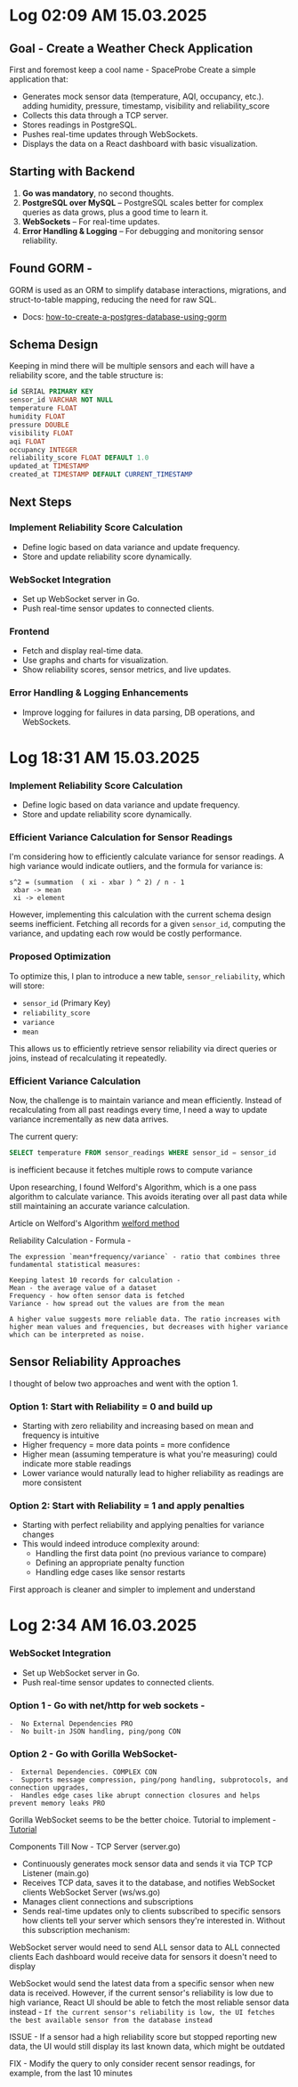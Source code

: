 # Log 02:09 AM 15.03.2025  

## Goal - Create a Weather Check Application 
First and foremost keep a cool name - SpaceProbe 
Create a simple application that:  
- Generates mock sensor data (temperature, AQI, occupancy, etc.).  adding humidity, pressure, timestamp, visibility and  reliability_score
- Collects this data through a TCP server.  
- Stores readings in PostgreSQL.  
- Pushes real-time updates through WebSockets.  
- Displays the data on a React dashboard with basic visualization.  

## Starting with Backend  

1. **Go was mandatory**, no second thoughts.  
2. **PostgreSQL over MySQL** – PostgreSQL scales better for complex queries as data grows, plus a good time to learn it.  
3. **WebSockets** – For real-time updates.  
4. **Error Handling & Logging** – For debugging and monitoring sensor reliability.  

## Found GORM - 
GORM is used as an ORM to simplify database interactions, migrations, and struct-to-table mapping, reducing the need for raw SQL.  
- Docs: [how-to-create-a-postgres-database-using-gorm](https://stackoverflow.com/questions/54048774/how-to-create-a-postgres-database-using-gorm)  

## Schema Design
Keeping in mind there will be multiple sensors and each will have a reliability score, and the table structure is:  

```sql
id SERIAL PRIMARY KEY  
sensor_id VARCHAR NOT NULL  
temperature FLOAT  
humidity FLOAT  
pressure DOUBLE  
visibility FLOAT  
aqi FLOAT  
occupancy INTEGER  
reliability_score FLOAT DEFAULT 1.0  
updated_at TIMESTAMP  
created_at TIMESTAMP DEFAULT CURRENT_TIMESTAMP  
```

## Next Steps  

### Implement Reliability Score Calculation  
- Define logic based on data variance and update frequency.  
- Store and update reliability score dynamically.  

### WebSocket Integration  
- Set up WebSocket server in Go.  
- Push real-time sensor updates to connected clients.  

### Frontend
- Fetch and display real-time data.  
- Use graphs and charts for visualization.  
- Show reliability scores, sensor metrics, and live updates.  

### Error Handling & Logging Enhancements  
- Improve logging for failures in data parsing, DB operations, and WebSockets.  

# Log 18:31 AM 15.03.2025  

### Implement Reliability Score Calculation  
- Define logic based on data variance and update frequency.  
- Store and update reliability score dynamically.  

### Efficient Variance Calculation for Sensor Readings

I'm considering how to efficiently calculate variance for sensor readings. A high variance would indicate outliers, and the formula for variance is:

```
s^2 = (summation  ( xi - xbar ) ^ 2) / n - 1
 xbar -> mean
 xi -> element
```

However, implementing this calculation with the current schema design seems inefficient. Fetching all records for a given `sensor_id`, computing the variance, and updating each row would be costly performance.

### Proposed Optimization  

To optimize this, I plan to introduce a new table, `sensor_reliability`, which will store:  

- `sensor_id` (Primary Key)  
- `reliability_score`  
- `variance`
- `mean`

This allows us to efficiently retrieve sensor reliability via direct queries or joins, instead of recalculating it repeatedly.

### Efficient Variance Calculation  

Now, the challenge is to maintain variance and mean efficiently. Instead of recalculating from all past readings every time, I need a way to update variance incrementally as new data arrives.

The current query:  

```sql
SELECT temperature FROM sensor_readings WHERE sensor_id = sensor_id 
```

is inefficient because it fetches multiple rows to compute variance

Upon researching, I found Welford's Algorithm, which is a one pass algorithm to calculate variance. This avoids iterating over all past data while still maintaining an accurate variance calculation.

Article on Welford's Algorithm
[welford method](https://jonisalonen.com/2013/deriving-welfords-method-for-computing-variance/)

Reliability Calculation - 
Formula - 
```
The expression `mean*frequency/variance` - ratio that combines three fundamental statistical measures:

Keeping latest 10 records for calculation - 
Mean - the average value of a dataset
Frequency - how often sensor data is fetched
Variance - how spread out the values are from the mean

A higher value suggests more reliable data. The ratio increases with higher mean values and frequencies, but decreases with higher variance which can be interpreted as noise.
```
## Sensor Reliability Approaches

I thought of below two approaches and went with the option 1.

### Option 1: Start with Reliability = 0 and build up 

* Starting with zero reliability and increasing based on mean and frequency is intuitive
* Higher frequency = more data points = more confidence
* Higher mean (assuming temperature is what you're measuring) could indicate more stable readings
* Lower variance would naturally lead to higher reliability as readings are more consistent

### Option 2: Start with Reliability = 1 and apply penalties

* Starting with perfect reliability and applying penalties for variance changes
* This would indeed introduce complexity around:
   * Handling the first data point (no previous variance to compare)
   * Defining an appropriate penalty function
   * Handling edge cases like sensor restarts

First approach is cleaner and simpler to implement and understand

# Log 2:34 AM 16.03.2025

### WebSocket Integration  
- Set up WebSocket server in Go.  
- Push real-time sensor updates to connected clients.  

### Option 1 - Go with net/http for web sockets - 
    -  No External Dependencies PRO
    -  No built-in JSON handling, ping/pong CON 

### Option 2 - Go with Gorilla WebSocket- 
    -  External Dependencies. COMPLEX CON
    -  Supports message compression, ping/pong handling, subprotocols, and connection upgrades, 
    -  Handles edge cases like abrupt connection closures and helps prevent memory leaks PRO 


Gorilla WebSocket seems to be the better choice. Tutorial to implement - [Tutorial](https://dev.to/davidnadejdin/simple-server-on-gorilla-websocket-52h7)

Components Till Now - 
TCP Server (server.go)
 - Continuously generates mock sensor data and sends it via TCP
TCP Listener (main.go)
- Receives TCP data, saves it to the database, and notifies WebSocket clients
WebSocket Server (ws/ws.go)
- Manages client connections and subscriptions
- Sends real-time updates only to clients subscribed to specific sensors
how clients tell your server which sensors they're interested in. Without this subscription mechanism:

WebSocket server would need to send ALL sensor data to ALL connected clients
Each dashboard would receive data for sensors it doesn't need to display

WebSocket would send the latest data from a specific sensor when new data is received. However, if the current sensor's reliability is low due to high variance, React UI should be able to fetch the most reliable sensor data instead - `If the current sensor's reliability is low, the UI fetches the best available sensor from the database instead`

ISSUE - 
If a sensor had a high reliability score but stopped reporting new data, the UI would still display its last known data, which might be outdated

FIX - 
Modify the query to only consider recent sensor readings, for example, from the last 10 minutes